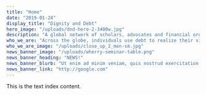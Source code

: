 ```yaml
---
title: "Home"
date: "2019-01-24"
display_title: "Dignity and Debt"
hero_image: "/uploads/dnd-hero-2-3400w.jpg"
description: "A global network of scholars, advocates and financial organizations working to understand and empower the linkages between lending and human values."
who_we_are: "Across the globe, individuals use debt to realize their visions of a good life, while a growing number of families fall into life-altering debt. Worried that they will forever be enslaved by it, some parents have trouble sleeping, their health declines, and their relationships sour. Debt also affects the ability to help loved ones live with dignity, whether they be their children or aging parents with inadequate retirement savings. Further, dignity affects self-esteem, motivation and the capacity of individuals to participate effectively in civic life and financial institutions. Any financial propositions that do not include a vision of a dignified life are likely to treat people as if they are robotic quantities, occluding the very moral values that give their sacrifices meaning."
who_we_are_image: "/uploads/close_up_2_men-sm.jpg"
news_banner_image: "/uploads/wherry-seminar-table.png"
news_banner_heading: "NEWS!"
news_banner_blurb: "Ut enim ad minim veniam, quis nostrud exercitation ullamco laboris nisi ut <strong>aliquip ex ea commodo consequat</strong>."
news_banner_link: "http://google.com"
---
```


This is the text index content.

